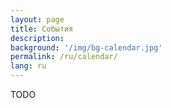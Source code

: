```yaml
---
layout: page
title: События
description: 
background: '/img/bg-calendar.jpg'
permalink: /ru/calendar/
lang: ru
---
```


TODO
